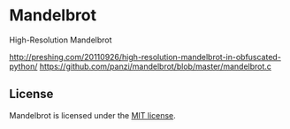 Mandelbrot
==========

High-Resolution Mandelbrot

http://preshing.com/20110926/high-resolution-mandelbrot-in-obfuscated-python/
https://github.com/panzi/mandelbrot/blob/master/mandelbrot.c

## License

Mandelbrot is licensed under the [MIT license](LICENSE.TXT).
